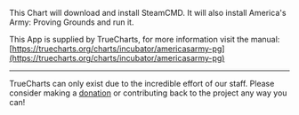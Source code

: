 This Chart will download and install SteamCMD. It will also install America's Army: Proving Grounds and run it.

This App is supplied by TrueCharts, for more information visit the manual: [https://truecharts.org/charts/incubator/americasarmy-pg](https://truecharts.org/charts/incubator/americasarmy-pg)

---

TrueCharts can only exist due to the incredible effort of our staff.
Please consider making a [donation](https://truecharts.org/sponsor) or contributing back to the project any way you can!

